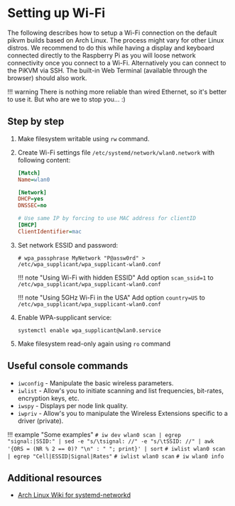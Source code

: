 # Setting up Wi-Fi

The following describes how to setup a Wi-Fi connection on the default pikvm builds based on Arch Linux. The process might vary for other Linux distros. We recommend to do this while having a display and keyboard connected directly to the Raspberry Pi as you will loose network connectivity once you connect to a Wi-Fi. Alternatively you can connect to the PiKVM via SSH. The built-in Web Terminal (available through the browser) should also work.

!!! warning
    There is nothing more reliable than wired Ethernet, so it's better to use it. But who are we to stop you... :)


## Step by step

1. Make filesystem writable using `rw` command.

2. Create Wi-Fi settings file `/etc/systemd/network/wlan0.network` with following content:

    ```ini
    [Match]
    Name=wlan0

    [Network]
    DHCP=yes
    DNSSEC=no

    # Use same IP by forcing to use MAC address for clientID
    [DHCP]
    ClientIdentifier=mac
    ```

3. Set network ESSID and password:

    ```
    # wpa_passphrase MyNetwork "P@assw0rd" > /etc/wpa_supplicant/wpa_supplicant-wlan0.conf
    ```

    !!! note "Using Wi-Fi with hidden ESSID"
        Add option `scan_ssid=1` to `/etc/wpa_supplicant/wpa_supplicant-wlan0.conf`

    !!! note "Using 5GHz Wi-Fi in the USA"
        Add option `country=US` to `/etc/wpa_supplicant/wpa_supplicant-wlan0.conf`

4. Enable WPA-supplicant service:
   ```
   systemctl enable wpa_supplicant@wlan0.service
   ```

5. Make filesystem read-only again using `ro` command


## Useful console commands

* `iwconfig` - Manipulate the basic wireless parameters.
* `iwlist` - Allow's you to initiate scanning and list frequencies, bit-rates, encryption keys, etc.
* `iwspy` - Displays per node link quality.
* `iwpriv` - Allow's you to manipulate the Wireless Extensions specific to a driver (private).

!!! example "Some examples"
    ```
    # iw dev wlan0 scan | egrep "signal:|SSID:" | sed -e "s/\tsignal: //" -e "s/\tSSID: //" | awk '{ORS = (NR % 2 == 0)? "\n" : " "; print}' | sort
    ```
    ```
    # iwlist wlan0 scan | egrep "Cell|ESSID|Signal|Rates"
    ```
    ```
    # iwlist wlan0 scan
    ```
    ```
    # iw wlan0 info
    ```


## Additional resources

* [Arch Linux Wiki for systemd-networkd](https://wiki.archlinux.org/title/systemd-networkd)
